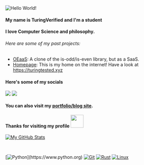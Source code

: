 <img src="https://github.com/TuringVerified/TuringVerified/blob/main/banner.png?raw=true" alt="Hello World!">

#### My name is TuringVerified and I'm a student 

#### I love Computer Science and philosophy.

###### Here are some of my past projects:

- [OEaaS](https://github.com/TuringVerified/OEaaS): A clone of the is-odd/is-even library, but as a SaaS.
- [Homepage](https://github.com/TuringVerified/homepage): This is my home on the internet! Have a look at https://turingtested.xyz

#### Here's some of my socials
<img src="https://img.shields.io/badge/turing.tested%20-%237289DA.svg?&style=for-the-badge&logo=discord&logoColor=blueviolet"/> <a href=https://mas.to/@keouck/> <img src="https://img.shields.io/badge/@slippuli:matrix.org-%237289DA.svg?&style=for-the-badge&logo=matrix&logoColor=black"/> </a>

#### You can also visit my [portfolio/blog site](https://turingtested.xyz).
#### Thanks for visiting my profile <img height="40" src="https://raw.githubusercontent.com/innng/innng/master/assets/kyubey.gif"/>

[![My GitHub Stats](https://github-readme-stats.vercel.app/api/?username=TuringVerified&count_private=true&theme=tokyonight&showicons=true)]()

&nbsp;

[![Python](https://img.shields.io/badge/Python-F05032?style=for-the-badge&logo=Python&logoColor=black")](https://www.python.org)
[![Git](https://img.shields.io/badge/-Git-F05032?style=for-the-badge&logo=Git&logoColor=black)](https://git-scm.com)
[![Rust](https://img.shields.io/badge/-Rust-F05032?style=for-the-badge&logo=Rust&logoColor=black)](https://rust-lang.org)
[![Linux](https://img.shields.io/badge/-Linux-F05032?style=for-the-badge&logo=Linux&logoColor=black)](https://github.com/torvalds/linux)
